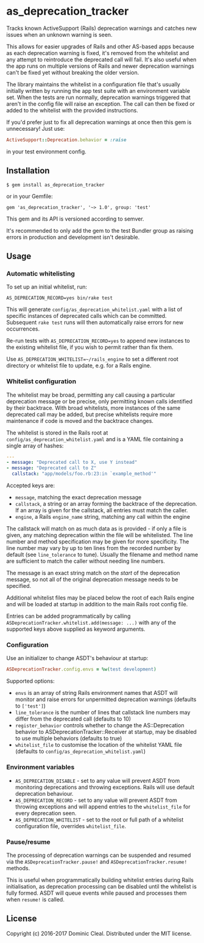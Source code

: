# as_deprecation_tracker

Tracks known ActiveSupport (Rails) deprecation warnings and catches new issues
when an unknown warning is seen.

This allows for easier upgrades of Rails and other AS-based apps because as
each deprecation warning is fixed, it's removed from the whitelist and any
attempt to reintroduce the deprecated call will fail. It's also useful when the
app runs on multiple versions of Rails and newer deprecation warnings can't be
fixed yet without breaking the older version.

The library maintains the whitelist in a configuration file that's usually
initially written by running the app test suite with an environment variable
set. When the tests are run normally, deprecation warnings triggered that
aren't in the config file will raise an exception. The call can then be fixed
or added to the whitelist with the provided instructions.

If you'd prefer just to fix all deprecation warnings at once then this gem is
unnecessary! Just use:

```ruby
ActiveSupport::Deprecation.behavior = :raise
```

in your test environment config.

## Installation

    $ gem install as_deprecation_tracker

or in your Gemfile:

    gem 'as_deprecation_tracker', '~> 1.0', group: 'test'

This gem and its API is versioned according to semver.

It's recommended to only add the gem to the test Bundler group as raising
errors in production and development isn't desirable.

## Usage

### Automatic whitelisting

To set up an initial whitelist, run:

    AS_DEPRECATION_RECORD=yes bin/rake test

This will generate `config/as_deprecation_whitelist.yaml` with a list of
specific instances of deprecated calls which can be committed. Subsequent `rake
test` runs will then automatically raise errors for new occurrences.

Re-run tests with `AS_DEPRECATION_RECORD=yes` to append new instances to the
existing whitelist file, if you wish to permit rather than fix them.

Use `AS_DEPRECATION_WHITELIST=~/rails_engine` to set a different root directory
or whitelist file to update, e.g. for a Rails engine.

### Whitelist configuration

The whitelist may be broad, permitting any call causing a particular
deprecation message or be precise, only permitting known calls identified by
their backtrace. With broad whitelists, more instances of the same deprecated
call may be added, but precise whitelists require more maintenance if code is
moved and the backtrace changes.

The whitelist is stored in the Rails root at
`config/as_deprecation_whitelist.yaml` and is a YAML file containing a single
array of hashes:

```yaml
---
- message: "Deprecated call to X, use Y instead"
- message: "Deprecated call to Z"
  callstack: "app/models/foo.rb:23:in `example_method'"
```

Accepted keys are:

* `message`, matching the exact deprecation message
* `callstack`, a string or an array forming the backtrace of the deprecation.
  If an array is given for the callstack, all entries must match the caller.
* `engine`, a Rails `engine_name` string, matching any call within the engine

The callstack will match on as much data as is provided - if only a file is
given, any matching deprecation within the file will be whitelisted. The line
number and method specification may be given for more specificity. The line
number may vary by up to ten lines from the recorded number by default (see
`line_tolerance` to tune). Usually the filename and method name are sufficient
to match the caller without needing line numbers.

The message is an exact string match on the _start_ of the deprecation message,
so not all of the original deprecation message needs to be specified.

Additional whitelist files may be placed below the root of each Rails engine
and will be loaded at startup in addition to the main Rails root config file.

Entries can be added programmatically by calling
`ASDeprecationTracker.whitelist.add(message: ...)` with any of the supported
keys above supplied as keyword arguments.

### Configuration

Use an initializer to change ASDT's behaviour at startup:

```ruby
ASDeprecationTracker.config.envs = %w(test development)
```

Supported options:

* `envs` is an array of string Rails environment names that ASDT will monitor
  and raise errors for unpermitted deprecation warnings (defaults to
  `['test']`)
* `line_tolerance` is the number of lines that callstack line numbers may
  differ from the deprecated call (defaults to 10)
* `register_behavior` controls whether to change the AS::Deprecation behavior
  to ASDeprecationTracker::Receiver at startup, may be disabled to use multiple
  behaviors (defaults to true)
* `whitelist_file` to customise the location of the whitelist YAML file
  (defaults to `config/as_deprecation_whitelist.yaml`)

### Environment variables

* `AS_DEPRECATION_DISABLE` - set to any value will prevent ASDT from monitoring
  deprecations and throwing exceptions. Rails will use default deprecation
  behaviour.
* `AS_DEPRECATION_RECORD` - set to any value will prevent ASDT from throwing
  exceptions and will append entries to the `whitelist_file` for every
  deprecation seen.
* `AS_DEPRECATION_WHITELIST` - set to the root or full path of a whitelist
  configuration file, overrides `whitelist_file`.

### Pause/resume

The processing of deprecation warnings can be suspended and resumed via the
`ASDeprecationTracker.pause!` and `ASDeprecationTracker.resume!` methods.

This is useful when programmatically building whitelist entries during Rails
initialisation, as deprecation processing can be disabled until the whitelist
is fully formed. ASDT will queue events while paused and processes them when
`resume!` is called.

## License

Copyright (c) 2016-2017 Dominic Cleal.  Distributed under the MIT license.
